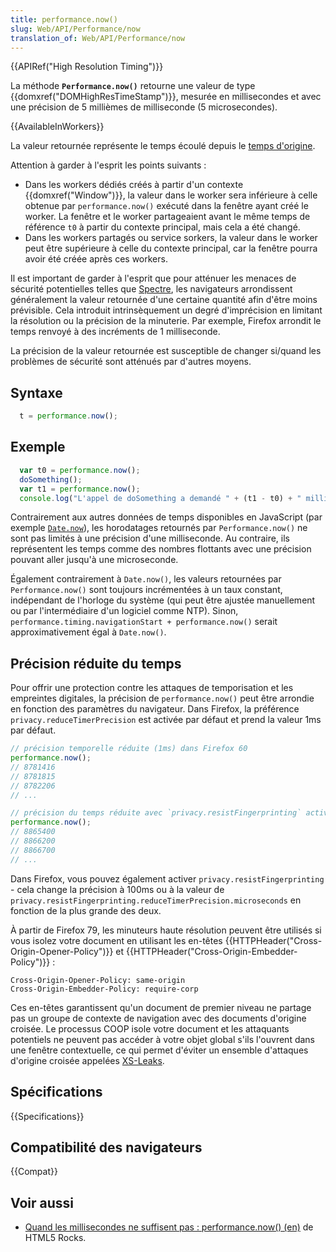 ```yaml
---
title: performance.now()
slug: Web/API/Performance/now
translation_of: Web/API/Performance/now
---
```


{{APIRef("High Resolution Timing")}}

La méthode **`Performance.now()`** retourne une valeur de type {{domxref("DOMHighResTimeStamp")}}, mesurée en millisecondes et avec une précision de 5 millièmes de milliseconde (5 microsecondes).

{{AvailableInWorkers}}

La valeur retournée représente le temps écoulé depuis le [temps d'origine](/fr/docs/Web/API/DOMHighResTimeStamp#the_time_origin).

Attention à garder à l'esprit les points suivants :

- Dans les workers dédiés créés à partir d'un contexte {{domxref("Window")}}, la valeur dans le worker sera inférieure à celle obtenue par `performance.now()` exécuté dans la fenêtre ayant créé le worker. La fenêtre et le worker partageaient avant le même temps de référence `t0` à partir du contexte principal, mais cela a été changé.
- Dans les workers partagés ou service sorkers, la valeur dans le worker peut être supérieure à celle du contexte principal, car la fenêtre pourra avoir été créée après ces workers.

Il est important de garder à l'esprit que pour atténuer les menaces de sécurité potentielles telles que [Spectre](https://spectreattack.com/), les navigateurs arrondissent généralement la valeur retournée d'une certaine quantité afin d'être moins prévisible. Cela introduit intrinsèquement un degré d'imprécision en limitant la résolution ou la précision de la minuterie. Par exemple, Firefox arrondit le temps renvoyé à des incréments de 1 milliseconde.

La précision de la valeur retournée est susceptible de changer si/quand les problèmes de sécurité sont atténués par d'autres moyens.

## Syntaxe

```js
  t = performance.now();
```

## Exemple

```js
  var t0 = performance.now();
  doSomething();
  var t1 = performance.now();
  console.log("L'appel de doSomething a demandé " + (t1 - t0) + " millisecondes.")
```

Contrairement aux autres données de temps disponibles en JavaScript (par exemple [`Date.now`](/fr/docs/Web/JavaScript/Reference/Global_Objects/Date/now)), les horodatages retournés par `Performance.now()` ne sont pas limités à une précision d'une milliseconde. Au contraire, ils représentent les temps comme des nombres flottants avec une précision pouvant aller jusqu'à une microseconde.

Également contrairement à `Date.now()`, les valeurs retournées par `Performance.now()` sont toujours incrémentées à un taux constant, indépendant de l'horloge du système (qui peut être ajustée manuellement ou par l'intermédiaire d'un logiciel comme NTP). Sinon, `performance.timing.navigationStart + performance.now()` serait approximativement égal à `Date.now()`.

## Précision réduite du temps

Pour offrir une protection contre les attaques de temporisation et les empreintes digitales, la précision de `performance.now()` peut être arrondie en fonction des paramètres du navigateur. Dans Firefox, la préférence `privacy.reduceTimerPrecision` est activée par défaut et prend la valeur 1ms par défaut.

```js
// précision temporelle réduite (1ms) dans Firefox 60
performance.now();
// 8781416
// 8781815
// 8782206
// ...

// précision du temps réduite avec `privacy.resistFingerprinting` activé
performance.now();
// 8865400
// 8866200
// 8866700
// ...
```

Dans Firefox, vous pouvez également activer `privacy.resistFingerprinting` - cela change la précision à 100ms ou à la valeur de `privacy.resistFingerprinting.reduceTimerPrecision.microseconds` en fonction de la plus grande des deux.

À partir de Firefox 79, les minuteurs haute résolution peuvent être utilisés si vous isolez votre document en utilisant les en-têtes {{HTTPHeader("Cross-Origin-Opener-Policy")}} et {{HTTPHeader("Cross-Origin-Embedder-Policy")}} :

```plain
Cross-Origin-Opener-Policy: same-origin
Cross-Origin-Embedder-Policy: require-corp
```

Ces en-têtes garantissent qu'un document de premier niveau ne partage pas un groupe de contexte de navigation avec des documents d'origine croisée. Le processus COOP isole votre document et les attaquants potentiels ne peuvent pas accéder à votre objet global s'ils l'ouvrent dans une fenêtre contextuelle, ce qui permet d'éviter un ensemble d'attaques d'origine croisée appelées [XS-Leaks](https://github.com/xsleaks/xsleaks).

## Spécifications

{{Specifications}}

## Compatibilité des navigateurs

{{Compat}}

## Voir aussi

- [Quand les millisecondes ne suffisent pas : performance.now() (en)](http://updates.html5rocks.com/2012/08/When-milliseconds-are-not-enough-performance-now) de HTML5 Rocks.
